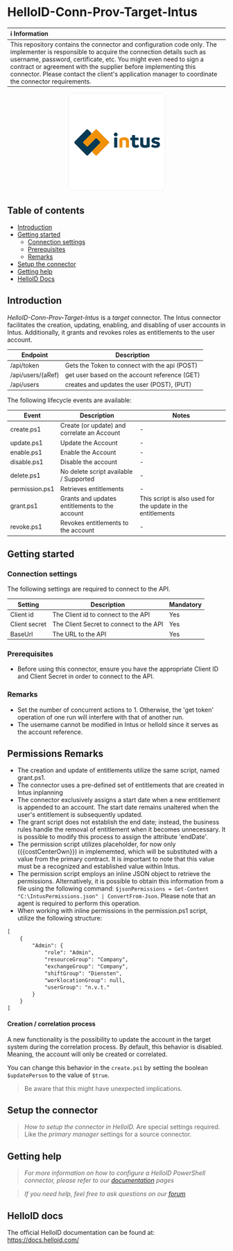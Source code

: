 
# HelloID-Conn-Prov-Target-Intus



| :information_source: Information |
|:---------------------------|
| This repository contains the connector and configuration code only. The implementer is responsible to acquire the connection details such as username, password, certificate, etc. You might even need to sign a contract or agreement with the supplier before implementing this connector. Please contact the client's application manager to coordinate the connector requirements. |

<p align="center">
  <img src="assets/logo.png">
</p>

## Table of contents

- [Introduction](#Introduction)
- [Getting started](#Getting-started)
  + [Connection settings](#Connection-settings)
  + [Prerequisites](#Prerequisites)
  + [Remarks](#Remarks)
- [Setup the connector](@Setup-The-Connector)
- [Getting help](#Getting-help)
- [HelloID Docs](#HelloID-docs)

## Introduction

_HelloID-Conn-Prov-Target-Intus_ is a _target_ connector. The Intus connector facilitates the creation, updating, enabling, and disabling of user accounts in Intus. Additionally, it grants and revokes roles as entitlements to the user account.

| Endpoint                                          | Description                                   |
| ------------------------------------------------- | --------------------------------------------- |
| /api/token                                        | Gets the Token to connect with the api (POST) |
| /api/users/$($aRef)                               | get user based on the account reference (GET) |
| /api/users                                        | creates and updates the user (POST), (PUT)    |

The following lifecycle events are available:

| Event           | Description                                     | Notes                                                       |
|-----------------|-------------------------------------------------|------------------------------------------------------------ |
| create.ps1      | Create (or update) and correlate an Account     | -                                                           |
| update.ps1      | Update the Account                              | -                                                           |
| enable.ps1      | Enable the Account                              | -                                                           |
| disable.ps1     | Disable the account                             | -                                                           |
| delete.ps1      | No delete script available / Supported          | -                                                           |
| permission.ps1  | Retrieves entitlements                          | -                                                           |
| grant.ps1       | Grants and updates entitlements to the account  | This script is also used for the update in the entitlements |
| revoke.ps1      | Revokes entitlements to the account             | -                                                           |


## Getting started

### Connection settings

The following settings are required to connect to the API.

| Setting       | Description                             | Mandatory   |
| ------------- | --------------------------------------- | ----------- |
| Client id     | The Client id to connect to the API     | Yes         |
| Client secret | The Client Secret to connect to the API | Yes         |
| BaseUrl       | The URL to the API                      | Yes         |

### Prerequisites
 - Before using this connector, ensure you have the appropriate Client ID and Client Secret in order to connect to the API.

### Remarks
- Set the number of concurrent actions to 1. Otherwise, the 'get token' operation of one run will interfere with that of another run.
- The username cannot be modified in Intus or helloId since it serves as the account reference.

## Permissions Remarks
- The creation and update of entitlements utilize the same script, named grant.ps1.
- The connector uses a pre-defined set of entitlements that are created in Intus inplanning
- The connector exclusively assigns a start date when a new entitlement is appended to an account. The start date remains unaltered when the user's entitlement is subsequently updated.
- The grant script does not establish the end date; instead, the business rules handle the removal of entitlement when it becomes unnecessary. It is possible to modify this process to assign the attribute 'endDate'.
- The permission script utilizes placeholder, for now only ({{costCenterOwn}}) in implememted, which will be substituted with a value from the primary contract. It is important to note that this value must be a recognized and established value within Intus.
- The permission script employs an inline JSON object to retrieve the permissions. Alternatively, it is possible to obtain this information from a file using the following command: ```$jsonPermissions = Get-Content "C:\IntusPermissions.json" | ConvertFrom-Json```. Please note that an agent is required to perform this operation.
- When working with inline permissions in the permission.ps1 script, utilize the following structure:


```
[
    {
        "Admin": {
            "role": "Admin",
            "resourceGroup": "Company",
            "exchangeGroup": "Company",
            "shiftGroup": "Diensten",
            "worklocationGroup": null,
            "userGroup": "n.v.t."
        }
    }
]
```

#### Creation / correlation process

A new functionality is the possibility to update the account in the target system during the correlation process. By default, this behavior is disabled. Meaning, the account will only be created or correlated.

You can change this behavior in the `create.ps1` by setting the boolean `$updatePerson` to the value of `$true`.

> Be aware that this might have unexpected implications.

## Setup the connector

> _How to setup the connector in HelloID._ Are special settings required. Like the _primary manager_ settings for a source connector.

## Getting help

> _For more information on how to configure a HelloID PowerShell connector, please refer to our [documentation](https://docs.helloid.com/hc/en-us/articles/360012558020-Configure-a-custom-PowerShell-target-system) pages_

> _If you need help, feel free to ask questions on our [forum](https://forum.helloid.com)_

## HelloID docs

The official HelloID documentation can be found at: https://docs.helloid.com/
